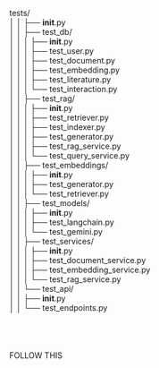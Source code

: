  tests/<br />
│   │   ├── __init__.py<br />
│   │   ├── test_db/<br />
│   │   │   ├── __init__.py<br />
│   │   │   ├── test_user.py<br />
│   │   │   ├── test_document.py<br />
│   │   │   ├── test_embedding.py<br />
│   │   │   ├── test_literature.py<br />
│   │   │   └── test_interaction.py<br />
│   │   ├── test_rag/<br />
│   │   │   ├── __init__.py<br />
│   │   │   ├── test_retriever.py<br />
│   │   │   ├── test_indexer.py<br />
│   │   │   ├── test_generator.py<br />
│   │   │   ├── test_rag_service.py<br />
│   │   │   └── test_query_service.py<br />
│   │   ├── test_embeddings/<br />
│   │   │   ├── __init__.py<br />
│   │   │   ├── test_generator.py<br />
│   │   │   └── test_retriever.py<br />
│   │   ├── test_models/<br />
│   │   │   ├── __init__.py<br />
│   │   │   ├── test_langchain.py<br />
│   │   │   └── test_gemini.py<br />
│   │   ├── test_services/<br />
│   │   │   ├── __init__.py<br />
│   │   │   ├── test_document_service.py<br />
│   │   │   ├── test_embedding_service.py<br />
│   │   │   └── test_rag_service.py<br />
│   │   └── test_api/<br />
│   │       ├── __init__.py<br />
│   │       └── test_endpoints.py<br />
<br />
<br />
<br />
<br />
FOLLOW THIS<br />
